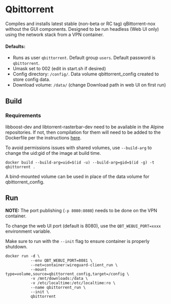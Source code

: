 # Qbittorrent

Compiles and installs latest stable (non-beta or RC tag) qBittorrent-nox without
the GUI components.  Designed to be run headless (Web UI only) using the network
stack from a VPN container.

#### Defaults:

- Runs as user `qbittorrent`. Default group `users`. Default password is `qbittorrent`.
- Umask set to 002 (edit in start.sh if desired)
- Config directory: `/config/`. Data volume qbittorrent_config created to store
  config data.
- Download volume: `/data/` (change Download path in web UI on first run)

## Build

### Requirements

libboost-dev and libtorrent-rasterbar-dev need to be available in the Alpine
repositories. If not, then compilation for them will need to be added to the
Dockerfile per the instructions [here][1].

To avoid permissions issues with shared volumes, use `--build-arg` to change the
uid:gid of the image at build time.

    docker build --build-arg=uid=$(id -u) --build-arg=gid=$(id -g) -t qbittorrent .

A bind-mounted volume can be used in place of the data volume for qbittorrent_config.

## Run

<b>NOTE:</b> The port publishing (`-p 8080:8080`) needs to be done on the
VPN container.

To change the web UI port (default is 8080), use the `QBT_WEBUI_PORT=xxxx`
environment variable.

Make sure to run with the `--init` flag to ensure container is properly
shutdown.

    docker run -d \
               --env QBT_WEBUI_PORT=8081 \
               --net=container:wireguard-client_run \
               --mount type=volume,source=qbittorrent_config,target=/config \
               -v /mnt/downloads:/data \
               -v /etc/localtime:/etc/localtime:ro \
               --name qbittorrent_run \
               --init \
               qbittorrent
               
[1]: https://github.com/qbittorrent/qBittorrent/wiki/Compilation:-Alpine-Linux
